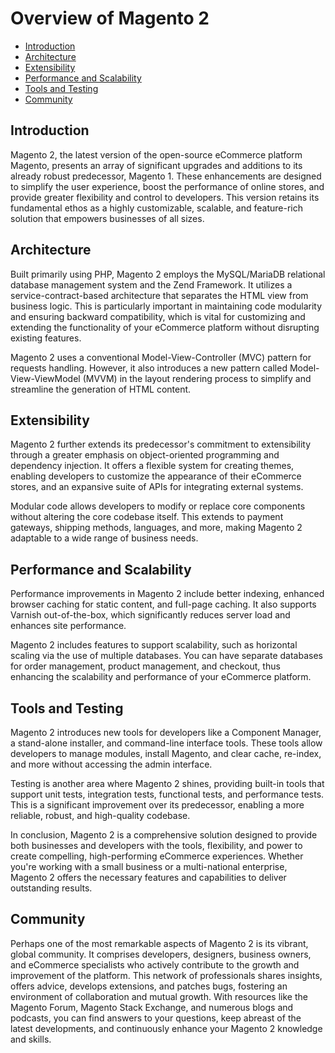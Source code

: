 # Overview of Magento 2

- [Introduction](#introduction)
- [Architecture](#architecture)
- [Extensibility](#extensibility)
- [Performance and Scalability](#performance-and-scalability)
- [Tools and Testing](#tools-and-testing)
- [Community](#community)

<a id="introduction"></a>

## Introduction

Magento 2, the latest version of the open-source eCommerce platform Magento, presents an array of significant upgrades
and additions to its already robust predecessor, Magento 1. These enhancements are designed to simplify the user
experience, boost the performance of online stores, and provide greater flexibility and control to developers. This
version retains its fundamental ethos as a highly customizable, scalable, and feature-rich solution that empowers
businesses of all sizes.

<a id="architecture"></a>

## Architecture
Built primarily using PHP, Magento 2 employs the MySQL/MariaDB relational database management system and the Zend
Framework. It utilizes a service-contract-based architecture that separates the HTML view from business logic. This is
particularly important in maintaining code modularity and ensuring backward compatibility, which is vital for
customizing and extending the functionality of your eCommerce platform without disrupting existing features.

Magento 2 uses a conventional Model-View-Controller (MVC) pattern for requests handling. However, it also introduces a
new pattern called Model-View-ViewModel (MVVM) in the layout rendering process to simplify and streamline the generation
of HTML content.

<a id="extensibility"></a>

## Extensibility
Magento 2 further extends its predecessor's commitment to extensibility through a greater emphasis on object-oriented
programming and dependency injection. It offers a flexible system for creating themes, enabling developers to customize
the appearance of their eCommerce stores, and an expansive suite of APIs for integrating external systems.

Modular code allows developers to modify or replace core components without altering the core codebase itself. This
extends to payment gateways, shipping methods, languages, and more, making Magento 2 adaptable to a wide range of
business needs.

<a id="performance-and-scalability"></a>

## Performance and Scalability
Performance improvements in Magento 2 include better indexing, enhanced browser caching for static content, and
full-page caching. It also supports Varnish out-of-the-box, which significantly reduces server load and enhances site
performance.

Magento 2 includes features to support scalability, such as horizontal scaling via the use of multiple databases. You
can have separate databases for order management, product management, and checkout, thus enhancing the scalability and
performance of your eCommerce platform.

<a id="tools-and-testing"></a>

## Tools and Testing
Magento 2 introduces new tools for developers like a Component Manager, a stand-alone installer, and command-line
interface tools. These tools allow developers to manage modules, install Magento, and clear cache, re-index, and more
without accessing the admin interface.

Testing is another area where Magento 2 shines, providing built-in tools that support unit tests, integration tests,
functional tests, and performance tests. This is a significant improvement over its predecessor, enabling a more
reliable, robust, and high-quality codebase.

In conclusion, Magento 2 is a comprehensive solution designed to provide both businesses and developers with the tools,
flexibility, and power to create compelling, high-performing eCommerce experiences. Whether you're working with a small
business or a multi-national enterprise, Magento 2 offers the necessary features and capabilities to deliver outstanding
results.

<a id="community"></a>

## Community
Perhaps one of the most remarkable aspects of Magento 2 is its vibrant, global community. It comprises developers,
designers, business owners, and eCommerce specialists who actively contribute to the growth and improvement of the
platform. This network of professionals shares insights, offers advice, develops extensions, and patches bugs, fostering
an environment of collaboration and mutual growth. With resources like the Magento Forum, Magento Stack Exchange, and
numerous blogs and podcasts, you can find answers to your questions, keep abreast of the latest developments, and
continuously enhance your Magento 2 knowledge and skills.

